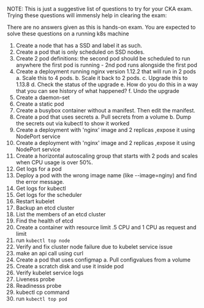 NOTE: This is just a suggestive list of questions to try for your CKA exam. Trying these questions will immensly help in clearing the exam:

There are no answers given as this is hands-on exam. You are expected to solve these questions on a running k8s machine

1. Create a node that has a SSD and label it as such.
2. Create a pod that is only scheduled on SSD nodes.
3. Create 2 pod definitions: the second pod should be scheduled to run anywhere the first pod is running - 2nd pod runs alongside the first pod
4. Create a deployment running nginx version 1.12.2 that will run in 2 pods 
    a. Scale this to 4 pods. 
    b. Scale it back to 2 pods. 
    c. Upgrade this to 1.13.8 
    d. Check the status of the upgrade 
    e. How do you do this in a way that you can see history of what happened? 
    f. Undo the upgrade
5. Create a daemon-set
6. Create a static pod
7. Create a busybox container without a manifest. Then edit the manifest.
8. Create a pod that uses secrets 
    a. Pull secrets from a volume 
    b. Dump the secrets out via kubectl to show it worked
9. Create a deployment with 'nginx' image and 2 replicas ,expose it using NodePort service
10. Create a deployment with 'nginx' image and 2 replicas ,expose it using NodePort service
11. Create a horizontal autoscaling group that starts with 2 pods and scales when CPU usage is over 50%.
12. Get logs for a pod
13. Deploy a pod with the wrong image name (like --image=nginy) and find the error message.
14. Get logs for kubectl
15. Get logs for the scheduler
16. Restart kubelet
17. Backup an etcd cluster
18. List the members of an etcd cluster
19. Find the health of etcd
20. Create a container with resource limit .5 CPU and 1 CPU as request and limit
21. run ```kubectl top node```
22. Verify and fix cluster node failure due to kubelet service issue
23. make an api call using curl
24. Create a pod that uses configmap 
    a. Pull configvalues from a volume 
25. Create a scratch disk and use it inside pod
26. Verify kubelet service logs 
27. Liveness probe
28. Readinesss probe
29. kubectl cp command 
30. run ```kubectl top pod```

  

